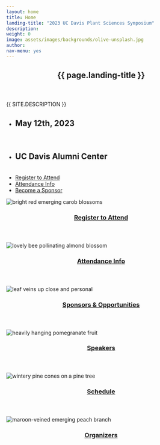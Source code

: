 ```yaml
---
layout: home
title: Home
landing-title: "2023 UC Davis Plant Sciences Symposium"
description:
weight: 0
image: assets/images/backgrounds/olive-unsplash.jpg
author:
nav-menu: yes
---
```


<head>
	<title>UCDPSS23</title>
</head>

<!-- Banner -->
<section id="banner" class="major" style = "background-image: url('assets/images/banner.jpg')">
	<div class="inner">
		<header class="major">
			<h1>{{ page.landing-title }}</h1>
		</header>
		<div class="content">
			<p style="text-transform: uppercase;">{{ site.description }}</p>
			<ul class="actions">
				<li><h2>May 12th, 2023 </h2></li><br>
				<li><h2>UC Davis Alumni Center </h2></li><br>
				<li><a href="/register.html" class="button next scrolly">Register to Attend</a></li>
				<li><a href="/attendance.html" class="button next scrolly">Attendance Info</a></li>
				<li><a href="/sponsors.html" class="button next scrolly">Become a Sponsor</a></li>
			</ul>
		</div>
	</div>
</section>

<!-- Main -->
<div id="main">

<!-- One -->
<section id="one" class="tiles">

<article>
<span class="image">
<img src="assets/images/backgrounds/carob.jpg" alt="bright red emerging carob blossoms" />
</span>
<header class="major">
<h3><a href="/register.html" class="link">Register to Attend</a></h3>
<p></p>
</header>
</article>



<article>
<span class="image">
<img src="assets/images/backgrounds/bee.jpg" alt="lovely bee pollinating almond blossom" />
</span>
<header class="major">
<h3><a href="/attendance.html" class="link">Attendance Info</a></h3>
<p></p>
</header>
</article>



<article>
<span class="image">
<img src="assets/images/backgrounds/leaf.jpg" alt="leaf veins up close and personal" />
</span>
<header class="major">
<h3><a href="/sponsors.html" class="link">Sponsors & Opportunities</a></h3>
<p></p>
</header>
</article>


<article>
<span class="image">
<img src="assets/images/backgrounds/pom.jpg" alt="heavily hanging pomegranate fruit" />
</span>
<header class="major">
<h3><a href="/speakers.html" class="link">Speakers</a></h3>
<p></p>
</header>
</article>

<article>
<span class="image">
<img src="assets/images/backgrounds/pine.jpg" alt="wintery pine cones on a pine tree" />
</span>
<header class="major">
<h3><a href="/program.html" class="link">Schedule</a></h3>
<p></p>
</header>
</article>

<article>
<span class="image">
<img src="assets/images/backgrounds/bud.jpg" alt="maroon-veined emerging peach branch" />
</span>
<header class="major">
<h3><a href="/organizers.html" class="link">Organizers</a></h3>
<p></p>
</header>
</article>





</section>
</div>
